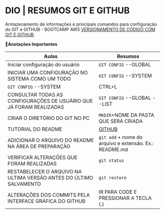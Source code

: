# DIO | RESUMOS GIT E GITHUB

Armazenamento de informações e principais comandos para configuração do GIT e GITHUB - BOOTCAMP AWS [VERSIONAMENTO DE CÓDIGO COM GIT E GITHUB](https://app.santanderopenacademy.com/program/santander-bootcamp-2024).

📝**Anotações Importantes** 

**Aulas** | **Resumos**
|----------|----------|
|Iniciar configuração do usuário| ```GIT CONFIG``` --GLOBAL |
|INICIAR UMA CONFIGURAÇÃO NO SISTEMA COMO UM TODO| ```GIT CONFIG``` --SYSTEM|
|```GIT CONFIG``` --SYSTEM| CTRL+L|
|CONSULTAR TODAS AS CONFIGURAÇÕES DE USUÁRIO QUE JÁ FORAM REALIZADAS| ```GIT CONFIG``` --GLOBAL --LIST|
|CRIAR O DIRETÓRIO DO GIT NO PC|    ```MKDIR```+NOME DA PASTA QUE SERÁ CRIADA|
|TUTORIAL DO README| [GITHUB](https://docs.github.com/pt/get-started/writing-on-github/getting-started-with-writing-and-formatting-on-github/quickstart-for-writing-on-github)|
|ADICIONAR O ARQUIVO DO README NA ÁREA DE PREPARAÇÃO|```git add``` + nome do arquivo e extensão. Ex.: README.md|
|VERIFICAR ALTERAÇÕES QUE FORAM REALIZADAS|```git status```|
|RESTABELECER O ARQUIVO NA ULTIMA VERSÃO ANTES DO ÚLTIMO SALVAMENTO|```git restore```|
|ALTERAÇÕES DOS COMMITS PELA INTERFACE GRÁFICA DO GITHUB| IR PARA CODE E PRESSIONAR A TECLA (.)|


